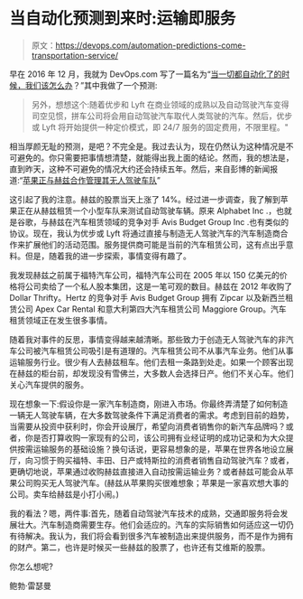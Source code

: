 # 当自动化预测到来时:运输即服务

> 原文：<https://devops.com/automation-predictions-come-transportation-service/>

早在 2016 年 12 月，我就为 DevOps.com 写了一篇名为“[当一切都自动化了的时候，我们该怎么办](https://devops.com/what-do-we-do-everything-automated/)？”其中我做了一个预测:

> 另外，想想这个:随着优步和 Lyft 在商业领域的成熟以及自动驾驶汽车变得司空见惯，拼车公司将会用自动驾驶汽车取代人类驾驶的汽车。然后，优步或 Lyft 将开始提供一种定价模式，即 24/7 服务的固定费用，不限里程。"

相当厚颜无耻的预测，是吧？不完全是。我过去认为，现在仍然认为这种情况是不可避免的。你只需要把事情想清楚，就能得出我上面的结论。然而，我的想法是，直到昨天，这种不可避免的情况大约还会持续五年。然后，来自彭博的新闻报道:“[苹果正与赫兹合作管理其无人驾驶车队](https://www.bloomberg.com/news/articles/2017-06-26/apple-working-with-hertz-unit-to-manage-small-autonomous-fleet)”

这引起了我的注意。赫兹的股票当天上涨了 14%。经过进一步调查，我了解到苹果正在从赫兹租赁一个小型车队来测试自动驾驶车辆。原来 Alphabet Inc .，也就是谷歌，与赫兹在汽车租赁领域的竞争对手 Avis Budget Group Inc .也有类似的协议。现在，我认为优步或 Lyft 将通过直接与制造无人驾驶汽车的汽车制造商合作来扩展他们的活动范围。服务提供商可能是当前的汽车租赁公司，这有点出乎意料。但是，随着我的进一步探索，事情变得有趣了。

我发现赫兹之前属于福特汽车公司，福特汽车公司在 2005 年以 150 亿美元的价格将公司卖给了一个私人股本集团，这是一笔可观的数目。赫兹在 2012 年收购了 Dollar Thrifty。Hertz 的竞争对手 Avis Budget Group 拥有 Zipcar 以及新西兰租赁公司 Apex Car Rental 和意大利第四大汽车租赁公司 Maggiore Group。汽车租赁领域正在发生很多事情。

随着我对事件的反思，事情变得越来越清晰。那些致力于创造无人驾驶汽车的非汽车公司被汽车租赁公司吸引是有道理的。汽车租赁公司不从事汽车业务。他们从事运输服务行业。很少有人去赫兹租车。他们去租一条路到处走。如果一个顾客出现在赫兹的柜台前，却发现没有雪佛兰，大多数人会选择日产。他们不关心车。他们关心汽车提供的服务。

现在想象一下:假设你是一家汽车制造商，刚进入市场。你最终弄清楚了如何制造一辆无人驾驶车辆，在大多数驾驶条件下满足消费者的需求。考虑到目前的趋势，当需要从投资中获利时，你会开设展厅，希望向消费者销售你的新汽车品牌吗？或者，你是否打算收购一家现有的公司，该公司拥有业经证明的成功记录和为大众提供按需运输服务的基础设施？换句话说，更容易想象的是，苹果在世界各地设立展厅，向习惯于购买福特、丰田、日产或特斯拉的消费者销售自动驾驶汽车？或者，更确切地说，苹果通过收购赫兹直接进入自动按需运输业务？或者赫兹可能会从苹果公司购买无人驾驶汽车。(赫兹从苹果购买很难想象；苹果是一家喜欢想大事的公司。卖车给赫兹是小打小闹。)

我的看法？嗯，两件事:首先，随着自动驾驶汽车技术的成熟，交通即服务将会发展壮大。汽车制造商需要生存。他们会适应的。汽车的实际销售如何适应这一切仍有待解决。我认为，我们将会看到很多汽车被制造出来提供服务，而不是作为拥有的财产。第二，也许是时候买一些赫兹的股票了，也许还有艾维斯的股票。

你怎么想呢?

鲍勃·雷瑟曼